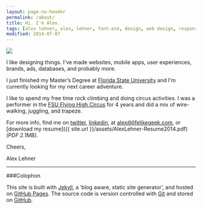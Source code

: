 ```yaml
---
layout: page-no-header
permalink: /about/
title: Hi. I'm Alex.
tags: [alex lehner, alex, lehner, font-end, design, web design, responsive, blog, minimalism, usability, ui, ux]
modified: 2014-07-07
---
```


<img src="{{ site.url }}/images/alex-lehner-about.jpg">

I like designing things. I've made websites, mobile apps, user experiences, brands, ads, databases, and probably more. 

I just finished my Master’s Degree at [Florida State University](http://fsu.edu/ "FSU Website") and I'm currently looking for my next career adventure. 

I like to spend my free time rock climbing and doing circus activities. I was a performer in the [FSU Flying High Circus](http://circus.fsu.edu/ "FSU Flying High Circus Website") for 4 years and did a mix of wire-walking, juggling, and trapeze.

For more info, find me on [twitter](https://twitter.com/AlexJLehner "Alex on Twitter"), [linkedin](http://linkedin.com/in/ajlehner "Alex on LinkedIn"), at [alex@lifelikegeek.com](mailto:alex@lifelikegeek.com), or [download my resume]({{ site.url }}/assets/AlexLehner-Resume2014.pdf) *(PDF 2.1MB)*. 

Cheers,

Alex Lehner

<hr>

###Colophon

This site is built with [Jekyll](https://github.com/mojombo/jekyll), a ‘blog aware, static site generator’, and hosted on [GitHub Pages](http://pages.github.com/). The source code is version controlled with [Git](http://git-scm.com/) and stored on [GitHub](https://github.com/andytlr/).